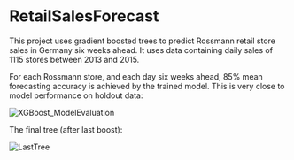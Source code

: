 # RetailSalesForecast
This project uses gradient boosted trees to predict Rossmann retail store sales in Germany six weeks ahead. It uses data containing daily sales of 1115 stores between 2013 and 2015.

For each Rossmann store, and each day six weeks ahead, 85% mean forecasting accuracy is achieved by the trained model. This is very close to model performance on holdout data:

![XGBoost_ModelEvaluation](https://user-images.githubusercontent.com/97337456/193450433-5da6d3ee-3a32-4fe4-81e8-a7c0ef5cc172.png)

The final tree (after last boost):

![LastTree](https://user-images.githubusercontent.com/97337456/193451074-ff79ea74-8103-44a8-ab29-44de05880ad9.png)

